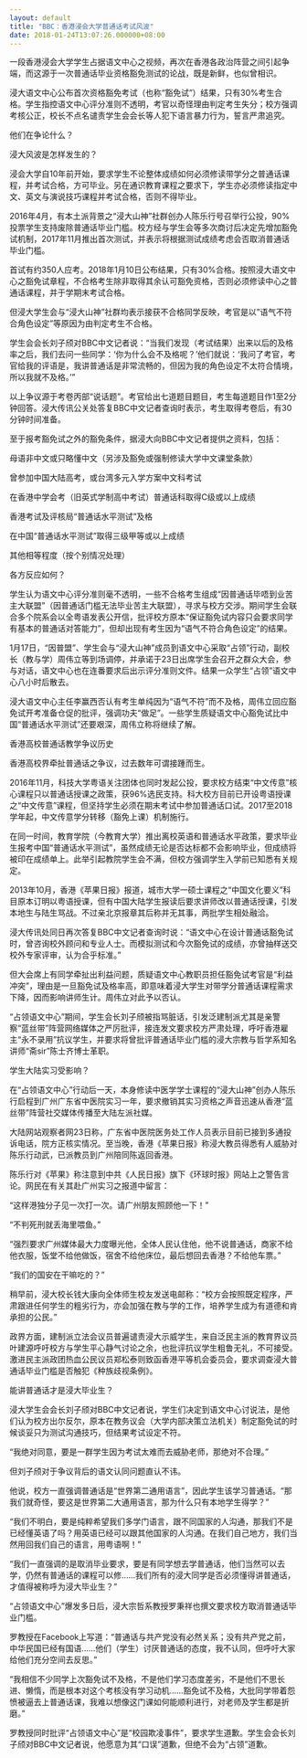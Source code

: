 ```yaml
---
layout: default
title: "BBC：香港浸会大学普通话考试风波"
date: 2018-01-24T13:07:26.000000+08:00
---
```


一段香港浸会大学学生占据语文中心之视频，再次在香港各政治阵营之间引起争端，而这源于一次普通话毕业资格豁免测试的论战，既是新鲜，也似曾相识。

浸大语文中心公布首次资格豁免考试（也称“豁免试”）结果，只有30%考生合格。学生指控语文中心评分准则不透明，考官以奇怪理由判定考生失分；校方强调考核公正，校长不点名谴责学生会会长等人犯下语言暴力行为，誓言严肃追究。

他们在争论什么？

浸大风波是怎样发生的？

浸会大学自10年前开始，要求学生不论整体成绩如何必须修读带学分之普通话课程，并考试合格，方可毕业。另在通识教育课程之要求下，学生亦必须修读指定中文、英文与演说技巧课程并考试合格，否则不得毕业。

2016年4月，有本土派背景之“浸大山神”社群创办人陈乐行号召举行公投，90%投票学生支持废除普通话毕业门槛。校方经与学生会等多次商讨后决定先增加豁免试机制，2017年11月推出首次测试，并表示将根据测试成绩考虑会否取消普通话毕业门槛。

首试有约350人应考。2018年1月10日公布结果，只有30%合格。按照浸大语文中心之豁免试章程，不合格考生除非取得其余认可豁免资格，否则必须修读中心之普通话课程，并于学期末考试合格。

但浸大学生会与“浸大山神”社群均表示接获不合格同学反映，考官是以”语气不符合角色设定”等原因为由判定考生不合格。

学生会会长刘子颀对BBC中文记者说：“当我们发现（考试结果）出来以后的及格率之后，我们去问一些同学：‘你为什么会不及格呢？’他们就说：‘我问了考官，考官给我的评语是，我讲普通话是非常流畅的，但因为我的角色设定不太符合情境，所以我就不及格。’”

以上争议源于考卷丙部“说话题”。考官给出七道题目题目，考生每道题目作1至2分钟回答。浸大传讯公关处答复BBC中文记者查询时表示，考生取得考卷后，有30分钟时间准备。

至于报考豁免试之外的豁免条件，据浸大向BBC中文记者提供之资料，包括：

母语非中文或只略懂中文（另涉及豁免或强制修读大学中文课堂条款）


曾参加中国大陆高考，或台湾多元入学方案中文科考试


在香港中学会考（旧英式学制高中考试）普通话科取得C级或以上成绩


香港考试及评核局“普通话水平测试”及格


在中国“普通话水平测试”取得三级甲等或以上成绩


其他相等程度（按个别情况处理）

各方反应如何？

学生认为语文中心评分准则毫不透明，一些不合格考生组成“因普通话毕唔到业苦主大联盟”（因普通话门槛无法毕业苦主大联盟），寻求与校方交涉。期间学生会联合多个院系会以全粤语发表公开信，批评校方原本“保证豁免试内容只会要求同学有基本的普通话对答能力”，但却出现有考生因为“语气不符合角色设定”的结果。

1月17日，“因普盟”、学生会与“浸大山神”成员到语文中心采取“占领”行动，副校长（教与学）周伟立等到场调停，并承诺于23日出席学生会召开之群众大会，参与对话，语文中心也在连番要求后出示评分准则文件。结果一众学生“占领”语文中心八小时后散去。

浸大语文中心主任李赢西否认有考生单纯因为“语气不符”而不及格，周伟立回应豁免试开考准备仓促的批评，强调功夫“做足”。一些学生质疑语文中心豁免试比中国“普通话水平测试”还要艰深，周伟立称将继续了解。

香港高校普通话教学争议历史

香港高校界牵扯普通话之争议，过去数年可谓接踵而生。

2016年11月，科技大学粤语关注团体也同时发起公投，要求校方结束“中文传意”核心课程只以普通话授课之政策，获96%选民支持。科大校方目前已开设粤语授课之“中文传意”课程，但坚持学生必须在期末考试中参加普通话口试。2017至2018学年起，中文传意学分转移（豁免上课）机制施行。

在同一时间，教育学院（今教育大学）推出离校英语和普通话水平政策，要求毕业生报考中国“普通话水平测试”，虽然成绩无论是否达标都不会影响毕业，但成绩将被印在成绩单上。此举引起教院学生会不满，但校方强调学生入学前已知悉有关规定。

2013年10月，香港《苹果日报》报道，城市大学一硕士课程之“中国文化要义”科目原本订明以粤语授课，但有中国大陆学生报读后要求讲师改以普通话授课，引发本地生与陆生骂战。不过亲北京报章其后称并无其事，两批学生相处融洽。

浸大传讯处同日再次答复BBC中文记者查询时说：“语文中心在设计普通话豁免试时，曾咨询校外顾问和专业人士。而模拟测试和今次豁免试的成绩，亦曾抽样送交校外专家评审，认为合乎标准。”

但大会席上有同学牵扯出利益问题，质疑语文中心教职员担任豁免试考官是“利益冲突”，理由是一旦豁免试及格率高，即意味着浸大学生对带学分普通话课程需求下降，因而影响讲师生计。周伟立对此予以否认。

“占领语文中心”期间，学生会长刘子颀被指骂脏话，引发泛建制派尤其是亲警察“蓝丝带”阵营网络媒体之严厉批评，接连发文要求校方严肃处理，呼吁香港雇主“永不录用”抗议学生，并要求将曾批评普通话毕业门槛的浸大宗教与哲学系知名讲师“斋sir”陈士齐博士革职。

学生大陆实习受影响？

在“占领语文中心”行动后一天，本身修读中医学学士课程的“浸大山神”创办人陈乐行启程到广州广东省中医院实习一年，要求撤销其实习资格之声音迅速从香港“蓝丝带”阵营社交媒体传播至大陆左派社媒。

大陆网站观察者网23日称，广东省中医院医务处工作人员表示目前已接到多通投诉电话，院方正核实情况。至当晚，香港《苹果日报》称浸大教员得悉有人威胁对陈乐行动武，已派教员到广州陪同陈返回香港。

陈乐行对《苹果》称注意到中共《人民日报》旗下《环球时报》网站上之警告言论。网民在有关其赴广州实习之报道中留言：

“这样港独分子见一次打一次。请广州朋友照顾他一下！”


“不判死刑就丢海里喂鱼。”


“强烈要求广州媒体最大力度曝光他，全体人民认住他，他不说普通话，商家不给他衣服，饭堂不给他做饭，宿舍不给他床位，最后想回去香港？不给他车票。”


“我们的国安在干嘛吃的？”

稍早前，浸大校长钱大康向全体师生校友发送电邮称：“校方会按照既定程序，严肃跟进任何学生的粗劣行为，亦会加强在教与学的工作，培养学生成为有道德和肯承担的公民。”

政界方面，建制派立法会议员普遍谴责浸大示威学生，来自泛民主派的教育界议员叶建源呼吁校方与学生平心静气讨论之余，也批评抗议学生粗鲁无礼，不可接受。激进民主派政团热血公民议员郑松泰则致函香港平等机会委员会，要求调查浸大普通话毕业门槛是否触犯《种族歧视条例》。

能讲普通话才是浸大毕业生？

浸大学生会会长刘子颀对BBC中文记者说，学生们决定到语文中心讨说法，是他们认为校方出尔反尔，原本在教务议会（大学内部决策立法机关）制定豁免试的时候谈妥只为测试沟通技巧，但结果考试设定不符。

“我绝对同意，要是一群学生因为考试太难而去威胁老师，那绝对不合理。”

但刘子颀对于争议背后的语文认同问题直认不讳。

他说，校方一直强调普通话是“世界第二通用语言”，因此学生该学习普通话。“那我们就奇怪，要这是世界第二大通用语言，那为什么只有本地学生得学？”

“我们不明白，要是纯粹希望我们多学门语言，跟不同国家的人沟通，那我们不是已经懂英语了吗？用英语已经可以跟其他国家的人沟通。在我们自己地方，我们当然用回我们自己的语言，用粤语啊！”

“我们一直强调的是取消毕业要求，要是有同学想去学普通话，他们当然可以去学，仍然有普通话的课程可以修……我们所有的浸大同学是否必须懂得讲普通话，才值得被称呼为浸大毕业生？”

“占领语文中心”爆发多日后，浸大宗哲系教授罗秉祥也撰文要求校方取消普通话毕业门槛。

罗教授在Facebook上写道：“普通话与共产党没有必然关系；没有共产党之前，中华民国已经有国语……他们（学生）讨厌普通话的态度，我不认同，但呼吁大家给他们充分空间去反思。”

“我相信不少同学上次豁免试不及格，不是他们学习态度差劣，不是他们不思长进、懒惰，而是根本对这个考核没有学习动机……豁免试不及格，大批同学带着怨愤被逼去上普通话课，我难以想像这门课如何能顺利进行，对老师及学生都是折磨。”

罗教授同时批评“占领语文中心”是“校园欺凌事件”，要求学生道歉。学生会会长刘子颀对BBC中文记者说，他愿意为其“口误”道歉，但绝不会为“占领”道歉。

